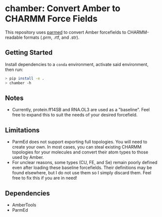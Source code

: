 # chamber: Convert Amber to CHARMM Force Fields

This repository uses [parmed](https://github.com/parmed/parmed) to convert Amber forcefields to CHARMM-readable formats (.prm, .rtf, and .str).

## Getting Started

Install dependencies to a `conda` environment, activate said environment, then run:

``` bash
> pip install -e .
> chamber -h
```

## Notes

- Currently, protein.ff14SB and RNA.OL3 are used as a "baseline".  Feel free to expand this to suit the needs of your desired forcefield.

## Limitations

- ParmEd does not support exporting full topologies.  You will need to create your own.  In most cases, you can steal existing CHARMM topologies for your molecules and convert their atom types to those used by Amber.
- For unclear reasons, some types (CU, FE, and Se) remain poorly defined even after loading these baseline forcefields.  Their definitions may be found elsewhere, but I do not use them so I simply discard them.  Feel free to fix this if you are in need!

## Dependencies

- AmberTools
- ParmEd


